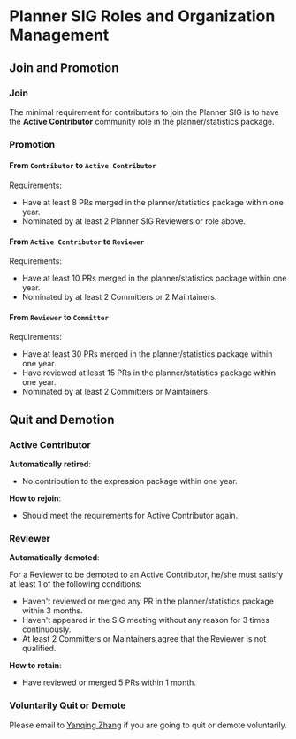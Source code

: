 # Planner SIG Roles and Organization Management

## Join and Promotion

### Join

The minimal requirement for contributors to join the Planner SIG is to have
the **Active Contributor** community role in the planner/statistics package.

### Promotion

#### From `Contributor` to `Active Contributor`

Requirements:

* Have at least 8 PRs merged in the planner/statistics package within one year.
* Nominated by at least 2 Planner SIG Reviewers or role above.

#### From `Active Contributor` to `Reviewer`

Requirements:

* Have at least 10 PRs merged in the planner/statistics package within one year.
* Nominated by at least 2 Committers or 2 Maintainers.

#### From `Reviewer` to `Committer`

Requirements:

* Have at least 30 PRs merged in the planner/statistics package within one year.
* Have reviewed at least 15 PRs in the planner/statistics package within one year.
* Nominated by at least 2 Committers or Maintainers.

## Quit and Demotion

### Active Contributor

**Automatically retired**:

* No contribution to the expression package within one year.

**How to rejoin**:

* Should meet the requirements for Active Contributor again.

### Reviewer

**Automatically demoted**:

For a Reviewer to be demoted to an Active Contributor,  he/she must satisfy at
least 1 of the following conditions:

* Haven't reviewed or merged any PR in the planner/statistics package within 3 months.
* Haven't appeared in the SIG meeting without any reason for 3 times continuously.
* At least 2 Committers or Maintainers agree that the Reviewer is not qualified.

**How to retain**:

* Have reviewed or merged 5 PRs within 1 month.

### Voluntarily Quit or Demote

Please email to [Yanqing Zhang](mailto:zhangyanqing@pingcap.com) if you are
going to quit or demote voluntarily.
